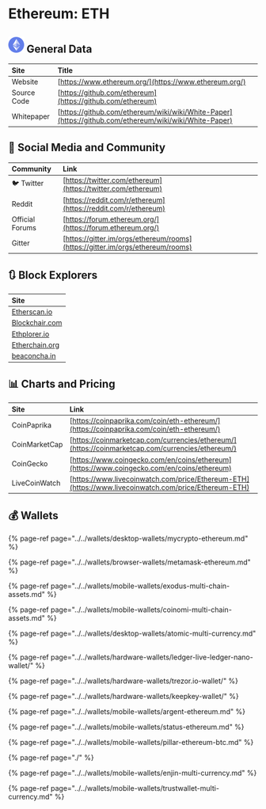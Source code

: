 # Ethereum: ETH

## ![](../../.gitbook/assets/eth.png) General Data

| Site | Title |
| :--- | :--- |
| Website | [https://www.ethereum.org/](https://www.ethereum.org/) |
| Source Code | [https://github.com/ethereum](https://github.com/ethereum) |
| Whitepaper | [https://github.com/ethereum/wiki/wiki/White-Paper](https://github.com/ethereum/wiki/wiki/White-Paper) |

## 🙋 Social Media and Community

| Community | Link |
| :--- | :--- |
| 🐦 Twitter | [https://twitter.com/ethereum](https://twitter.com/ethereum) |
| Reddit | [https://reddit.com/r/ethereum](https://reddit.com/r/ethereum) |
| Official Forums | [https://forum.ethereum.org/](https://forum.ethereum.org/) |
| Gitter | [https://gitter.im/orgs/ethereum/rooms](https://gitter.im/orgs/ethereum/rooms) |

## 🔃 Block Explorers

| Site |
| :--- |
| [Etherscan.io](https://etherscan.io/) |
| [Blockchair.com](https://blockchair.com/ethereum) |
| [Ethplorer.io](https://ethplorer.io/) |
| [Etherchain.org](https://etherchain.org/) |
| [beaconcha.in](https://beaconcha.in/) |

## 📊 Charts and Pricing

| Site | Link |
| :--- | :--- |
| CoinPaprika | [https://coinpaprika.com/coin/eth-ethereum/](https://coinpaprika.com/coin/eth-ethereum/) |
| CoinMarketCap | [https://coinmarketcap.com/currencies/ethereum/](https://coinmarketcap.com/currencies/ethereum/) |
| CoinGecko | [https://www.coingecko.com/en/coins/ethereum](https://www.coingecko.com/en/coins/ethereum) |
| LiveCoinWatch | [https://www.livecoinwatch.com/price/Ethereum-ETH](https://www.livecoinwatch.com/price/Ethereum-ETH) |

## 💰 Wallets

{% page-ref page="../../wallets/desktop-wallets/mycrypto-ethereum.md" %}

{% page-ref page="../../wallets/browser-wallets/metamask-ethereum.md" %}

{% page-ref page="../../wallets/mobile-wallets/exodus-multi-chain-assets.md" %}

{% page-ref page="../../wallets/mobile-wallets/coinomi-multi-chain-assets.md" %}

{% page-ref page="../../wallets/desktop-wallets/atomic-multi-currency.md" %}

{% page-ref page="../../wallets/hardware-wallets/ledger-live-ledger-nano-wallet/" %}

{% page-ref page="../../wallets/hardware-wallets/trezor.io-wallet/" %}

{% page-ref page="../../wallets/hardware-wallets/keepkey-wallet/" %}

{% page-ref page="../../wallets/mobile-wallets/argent-ethereum.md" %}

{% page-ref page="../../wallets/mobile-wallets/status-ethereum.md" %}

{% page-ref page="../../wallets/mobile-wallets/pillar-ethereum-btc.md" %}

{% page-ref page="./" %}

{% page-ref page="../../wallets/mobile-wallets/enjin-multi-currency.md" %}

{% page-ref page="../../wallets/mobile-wallets/trustwallet-multi-currency.md" %}

